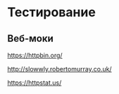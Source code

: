 ---
---

# Тестирование

## Веб-моки

https://httpbin.org/

http://slowwly.robertomurray.co.uk/

https://httpstat.us/
